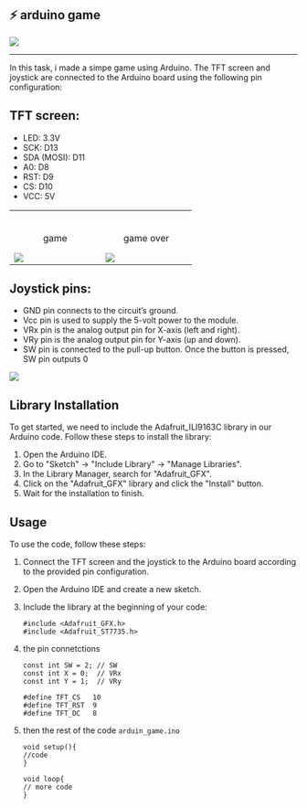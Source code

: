 
## ⚡ arduino game

![](https://imagizer.imageshack.com/img924/667/50ulqN.jpg)

---
In this task, i made a simpe game using Arduino. The TFT screen and joystick are connected to the Arduino board using the following pin configuration:
## TFT screen:
- LED: 3.3V
- SCK: D13
- SDA (MOSI): D11
- A0: D8
- RST: D9
- CS: D10
- VCC: 5V



<table width="100%"> 
<tr>
<td width="30%">      
&nbsp; 
<br>
<p align="center">
  game
</p>
<img src="https://imagizer.imageshack.com/img924/1379/swQlWf.jpg">
</td> 
<td width="30%">
<br>
<p align="center">
  game over
</p>
<img src="https://imagizer.imageshack.com/img923/2931/5XrG1L.jpg">  
</td>
</table>

## Joystick pins: 
- GND pin connects to the circuit’s ground.
- Vcc pin is used to supply the 5-volt power to the module.
- VRx pin is the analog output pin for X-axis (left and right).
- VRy pin is the analog output pin for Y-axis (up and down).
- SW pin is connected to the pull-up button. Once the button is pressed, SW pin outputs 0

![](https://imagizer.imageshack.com/img924/783/VOiIcV.jpg)

## Library Installation

To get started, we need to include the Adafruit_ILI9163C library in our Arduino code. Follow these steps to install the library:

1. Open the Arduino IDE.
2. Go to "Sketch" -> "Include Library" -> "Manage Libraries".
3. In the Library Manager, search for "Adafruit_GFX".
4. Click on the "Adafruit_GFX" library and click the "Install" button.
5. Wait for the installation to finish.

## Usage

To use the code, follow these steps:

1. Connect the TFT screen and the joystick to the Arduino board according to the provided pin configuration.
2. Open the Arduino IDE and create a new sketch.
3. Include the library at the beginning of your code:

   ```libaries
   #include <Adafruit_GFX.h>
   #include <Adafruit_ST7735.h>
   ```
4. the pin connetctions
    
    ```
    const int SW = 2; // SW
    const int X = 0;  // VRx
    const int Y = 1;  // VRy

    #define TFT_CS   10
    #define TFT_RST  9
    #define TFT_DC   8
    
    ```
6. then the rest of the code `arduin_game.ino`
    ```
    void setup(){
    //code
    }
    
    void loop{
    // more code
    }
    
    ```

